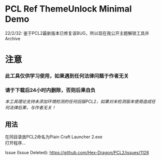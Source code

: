 # PCL Ref ThemeUnlock Minimal Demo
22/2/32: 鉴于PCL2最新版本已修复该BUG，所以现在我公开主题解锁工具并 Archive  

# 注意
### 此工具仅供学习使用，如果遇到任何法律问题于作者无关
### 请于下载后24小时内删除，否则后果自负
*本工具理论支持未添加环境检测的任何旧版PCL2，如果对未检测版本使用造成任何法律后果，与作者无关！*

## 用法
在同目录放PCL2命名为Plain Craft Launcher 2.exe  
打开程序...  
  
  
  Issue (Issue Deleted): https://github.com/Hex-Dragon/PCL2/issues/1128
